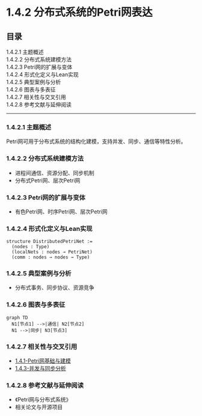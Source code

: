# 1.4.2 分布式系统的Petri网表达

## 目录

1.4.2.1 主题概述  
1.4.2.2 分布式系统建模方法  
1.4.2.3 Petri网的扩展与变体  
1.4.2.4 形式化定义与Lean实现  
1.4.2.5 典型案例与分析  
1.4.2.6 图表与多表征  
1.4.2.7 相关性与交叉引用  
1.4.2.8 参考文献与延伸阅读  

---

### 1.4.2.1 主题概述

Petri网可用于分布式系统的结构化建模，支持并发、同步、通信等特性分析。

### 1.4.2.2 分布式系统建模方法

- 进程间通信、资源分配、同步机制
- 分布式Petri网、层次Petri网

### 1.4.2.3 Petri网的扩展与变体

- 有色Petri网、时序Petri网、层次Petri网

### 1.4.2.4 形式化定义与Lean实现

```lean
structure DistributedPetriNet :=
  (nodes : Type)
  (localNets : nodes → PetriNet)
  (comm : nodes → nodes → Type)
```

### 1.4.2.5 典型案例与分析

- 分布式事务、同步协议、资源竞争

### 1.4.2.6 图表与多表征

```mermaid
graph TD
  N1[节点1] -->|通信| N2[节点2]
  N1 -->|同步| N3[节点3]
```

### 1.4.2.7 相关性与交叉引用

- [1.4.1-Petri网基础与建模](./1.4.1-Petri网基础与建模.md)
- [1.4.3-并发与同步分析](./1.4.3-并发与同步分析.md)

### 1.4.2.8 参考文献与延伸阅读

- 《Petri网与分布式系统》
- 相关论文与开源项目
